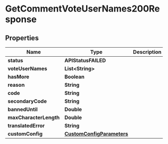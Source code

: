 

# GetCommentVoteUserNames200Response


## Properties

| Name | Type | Description | Notes |
|------------ | ------------- | ------------- | -------------|
|**status** | **APIStatusFAILED** |  |  |
|**voteUserNames** | **List&lt;String&gt;** |  |  |
|**hasMore** | **Boolean** |  |  |
|**reason** | **String** |  |  |
|**code** | **String** |  |  |
|**secondaryCode** | **String** |  |  [optional] |
|**bannedUntil** | **Double** |  |  [optional] |
|**maxCharacterLength** | **Double** |  |  [optional] |
|**translatedError** | **String** |  |  [optional] |
|**customConfig** | [**CustomConfigParameters**](CustomConfigParameters.md) |  |  [optional] |




